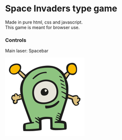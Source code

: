 # Space Invaders type game
Made in pure html, css and javascript. <br>
This game is meant for browser use.<br>

### Controls
Main laser: Spacebar

![Logo](assets/alien.png)

